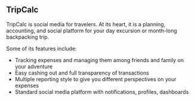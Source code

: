 
## TripCalc

TripCalc is social media for travelers. At its heart, it is a planning, accounting, and social platform for your day excursion or month-long backpacking trip.

Some of its features include:

- Tracking expenses and managing them among friends and family on your adventure
- Easy cashing out and full transparency of transactions
- Multiple reporting style to give you different perspectives on your expenses
- Standard social media platform with notifications, profiles, dashboards